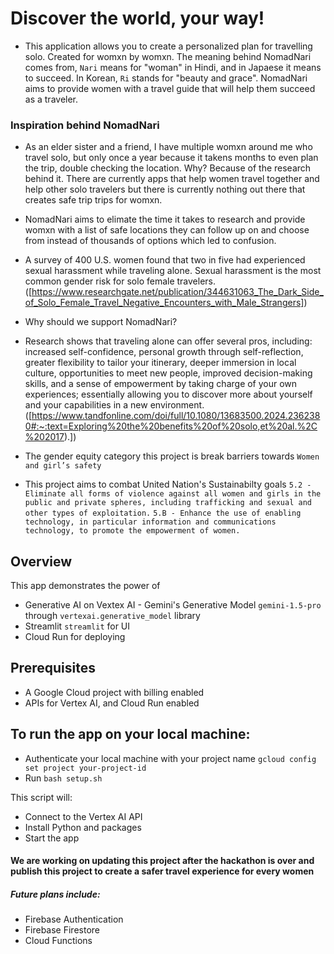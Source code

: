 # Discover the world, your way! 

- This application allows you to create a personalized plan for travelling solo. Created for womxn by womxn. The meaning behind NomadNari comes from, `Nari` means for "woman" in Hindi, and in Japaese it means to succeed. In Korean, `Ri` stands for "beauty and grace". NomadNari aims to provide women with a travel guide that will help them succeed as a traveler. 

### Inspiration behind NomadNari
- As an elder sister and a friend, I have multiple womxn around me who travel solo, but only once a year because it takens months to even plan the trip, double checking the location. Why? Because of the research behind it. There are currently apps that help women travel together and help other solo travelers but there is currently nothing out there that creates safe trip trips for womxn. 
- NomadNari aims to elimate the time it takes to research and provide womxn with a list of safe locations they can follow up on and choose from instead of thousands of options which led to confusion. 
- A survey of 400 U.S. women found that two in five had experienced sexual harassment while traveling alone. Sexual harassment is the most common gender risk for solo female travelers. ([https://www.researchgate.net/publication/344631063_The_Dark_Side_of_Solo_Female_Travel_Negative_Encounters_with_Male_Strangers])

- Why should we support NomadNari? 
- Research shows that traveling alone can offer several pros, including: increased self-confidence, personal growth through self-reflection, greater flexibility to tailor your itinerary, deeper immersion in local culture, opportunities to meet new people, improved decision-making skills, and a sense of empowerment by taking charge of your own experiences; essentially allowing you to discover more about yourself and your capabilities in a new environment. ([https://www.tandfonline.com/doi/full/10.1080/13683500.2024.2362380#:~:text=Exploring%20the%20benefits%20of%20solo,et%20al.%2C%202017).])

- The gender equity category this project is break barriers towards `Women and girl’s safety`
- This project aims to combat United Nation's Sustainabilty goals 
`5.2 - Eliminate all forms of violence against all women and girls in the public and private spheres, including trafficking and sexual and other types of exploitation.`
`5.B - Enhance the use of enabling technology, in particular information and communications technology, to promote the empowerment of women.`

## Overview

This app demonstrates the power of
- Generative AI on Vextex AI - Gemini's Generative Model `gemini-1.5-pro` through `vertexai.generative_model` library 
- Streamlit `streamlit` for UI
- Cloud Run for deploying

## Prerequisites

- A Google Cloud project with billing enabled
- APIs for Vertex AI, and Cloud Run enabled

## To run the app on your local machine: 
- Authenticate your local machine with your project name
`gcloud config set project your-project-id`
- Run `bash setup.sh`

This script will:

- Connect to the Vertex AI API
- Install Python and packages
- Start the app

#### We are working on updating this project after the hackathon is over and publish this project to create a safer travel experience for every women

##### Future plans include: 
- Firebase Authentication
- Firebase Firestore
- Cloud Functions 